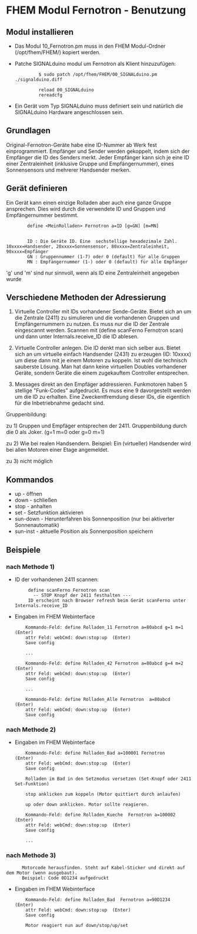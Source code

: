 FHEM Modul Fernotron - Benutzung
================================


Modul installieren
------------------

* Das Modul 10_Fernotron.pm muss in den FHEM Modul-Ordner (/opt/fhem/FHEM/) kopiert werden.

* Patche SIGNALduino modul um Fernotron als Klient hinzuzufügen:

               $ sudo patch /opt/fhem/FHEM/00_SIGNALduino.pm  ./signalduino.diff
			   
			   reload 00_SIGNALduino
			   rereadcfg


* Ein Gerät vom Typ SIGNALduino muss definiert sein und natürlich die SIGNALduino Hardware angeschlossen sein.


Grundlagen
----------

Original-Fernotron-Geräte habe eine ID-Nummer ab Werk fest einprogrammiert. Empfänger und Sender werden gekoppelt, indem sich der Empfänger die ID des Senders merkt. Jeder Empfänger kann sich je eine ID einer Zentraleinheit (inklusive Gruppe und Empfängernummer), eines Sonnensensors und mehrerer Handsender merken.

Gerät definieren
----------------

Ein Gerät kann einen einzige Rolladen aber  auch eine ganze Gruppe ansprechen.  Dies wird durch die verwendete ID und Gruppen und Empfängernummer bestimmt.

            define <MeinRolladen> Fernotron a=ID [g=GN] [m=MN]
			
		
			ID : Die Geräte ID. Eine  sechstellige hexadezimale Zahl.  10xxxx=Handsender, 20xxxx=Sonnensensor, 80xxxx=Zentraleinheit, 90xxxx=Empfänger
			GN : Gruppennummer (1-7) oder 0 (default) für alle Gruppen
			MN : Empfängernummer (1-) oder 0 (default) für alle Empfänger
			
'g' und 'm' sind nur sinnvoll, wenn als ID eine Zentraleinheit angegeben wurde 


Verschiedene Methoden der Adressierung
--------------------------------------

1) Virtuelle Controller mit IDs vorhandener Sende-Geräte. Bietet sich an um die Zentrale (2411) zu simulieren und die vorhandenen Gruppen und Empfängernummern zu nutzen. Es muss nur die ID der Zentrale eingescannt werden.  Scannen mit (define scanFerno Fernotron scan) und dann unter Internals.receive_ID die ID ablesen.

2) Virtuelle Controller anlegen. Die ID denkt man sich selber aus. Bietet sich an um virtuelle einfach Handsender (2431) zu erzeugen (ID: 10xxxx) um diese dann mit je einem Motoren zu koppeln. Ist wohl die technisch sauberste Lösung. Man hat dann keine virtuellen Doubles vorhandener Geräte, sondern Geräte die einem zugekauftem Controller entsprechen.

3) Messages direkt an den Empfäger addressieren. Funkmotoren haben 5 stellige "Funk-Codes" aufgedruckt. Es muss eine 9 davorgestellt werden um die ID zu erhalten. Eine Zweckentfremdung dieser IDs, die eigentlich für die Inbetriebnahme gedacht sind.


Gruppenbildung:

zu 1) Gruppen und Empfäger entsprechen der 2411. Gruppenbildung durch die 0 als Joker.  (g=1 m=0 oder g=0 m=1) 

zu 2) Wie bei realen Handsendern. Beispiel: Ein (virtueller) Handsender wird bei allen Motoren einer Etage angemeldet.

zu 3) nicht möglich


Kommandos
---------

* up - öffnen
* down - schließen
* stop - anhalten
* set  - Setzfunktion aktivieren
* sun-down - Herunterfahren bis Sonnenposition (nur bei aktiverter Sonnenautomatik)
* sun-inst - aktuelle Position als Sonnenposition speichern


Beispiele
---------

### nach Methode 1)

* ID der vorhandenen 2411 scannen:

           define scanFerno Fernotron scan
             -- STOP Knopf der 2411 festhalten ---
		   ID erscheint nach Browser refresh beim Gerät scanFerno unter Internals.receive_ID 

* Eingaben im FHEM Webinterface 
 
          Kommando-Feld: define Rolladen_11 Fernotron a=80abcd g=1 m=1  (Enter)
		  attr Feld: webCmd: down:stop:up  (Enter)
		  Save config
		  
          ...
		  
          Kommando-Feld: define Rolladen_42 Fernotron a=80abcd g=4 m=2  (Enter)
  		  attr Feld: webCmd: down:stop:up  (Enter)
		  Save config
		  
		  ...
		  
          Kommando-Feld: define Rolladen_Alle Fernotron  a=80abcd  (Enter)
		  attr Feld: webCmd: down:stop:up  (Enter)
		  Save config
		  

### nach Methode 2)

* Eingaben im FHEM Webinterface 

          Kommando-Feld: define Rolladen_Bad a=100001 Fernotron    (Enter)
		  attr Feld: webCmd: down:stop:up  (Enter)
		  Save config

          Rolladen im Bad in den Setzmodus versetzen (Set-Knopf oder 2411 Set-Funktion)
		  
		  stop anklicken zum koppeln (Motor quittiert durch anlaufen)
		  
		  up oder down anklicken. Motor sollte reagieren.
		  
		  Kommando-Feld: define Rolladen_Kueche  Fernotron a=100002   (Enter)
		  attr Feld: webCmd: down:stop:up  (Enter)
		  Save config
		  
		  ...
		  
		  
		  
### nach Methode 3)

          Motorcode herausfinden. Steht auf Kabel-Sticker und direkt auf dem Motor (wenn ausgebaut).
		  Beispiel: Code 0D1234 aufgedruckt

* Eingaben im FHEM Webinterface 

          Kommando-Feld: define Rolladen_Bad  Fernotron a=90D1234   (Enter)
		  attr Feld: webCmd: down:stop:up  (Enter)
		  Save config
		  
		  Motor reagiert nun auf down/stop/up/set 
		  
